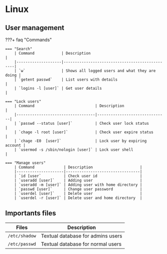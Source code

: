 # Linux

## User management

???+ faq "Commands"

    === "Search"
        | Command            | Description                                    |
        |--------------------|------------------------------------------------|
        | `w`                | Shows all logged users and what they are doing |
        | `getent passwd`    | List users with details                        |
        | `logins -l [user]` | Get user details                               |

    === "Lock users"
        | Command                           | Description                   |
        |-----------------------------------|-------------------------------|
        | `passwd --status [user]`          | Check user lock status        |
        | `chage -l root [user]`            | Check user expire status      |
        | `chage -E0  [user]`               | Lock user by expiring account |
        | `usermod -s /sbin/nologin [user]` | Lock user shell               |

    === "Manage users"
        | Command             | Description                     |
        |---------------------|---------------------------------|
        | `id [user`          | Check user id                   |
        | `useradd [user]`    | Adding user                     |
        | `useradd -m [user]` | Adding user with home directory |
        | `passwd [user]`     | Change user password            |
        | `userdel [user]`    | Delete user                     |
        | `userdel -r [user]` | Delete user and home directory  |

## Importants files

| Files         | Description                       |
|---------------|-----------------------------------|
| `/etc/shadow` | Textual database for admins users |
| `/etc/passwd` | Textual database for normal users |
